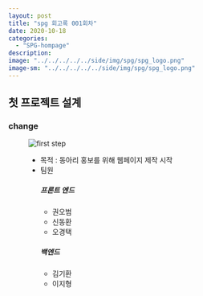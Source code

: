 ```yaml
---
layout: post
title: "spg 회고록 001회차"
date: 2020-10-18
categories:
  - "SPG-hompage"
description:
image: "../../../../../side/img/spg/spg_logo.png"
image-sm: "../../../../../side/img/spg/spg_logo.png"
---
```

<h2>첫 프로젝트 설계</h2>

<h3>change</h3>
<figure>
  	<img src="../../../../../side/img/spg/spg_logo.png" alt="first step"/>
	<ul>
		<li>목적 : 동아리 홍보를 위해 웹페이지 제작 시작</li>
		<li>팀원</li>
		    <h5>프론트 엔드</h5>
            <ul>
                <li>권오범</li>
                <li>신동환</li>
                <li>오경택</li>
            </ul>
                <h5>백엔드</h5>
            <ul>
                <li>김기환</li>
                <li>이지형</li>
            </ul>
	</ul>
</figure>